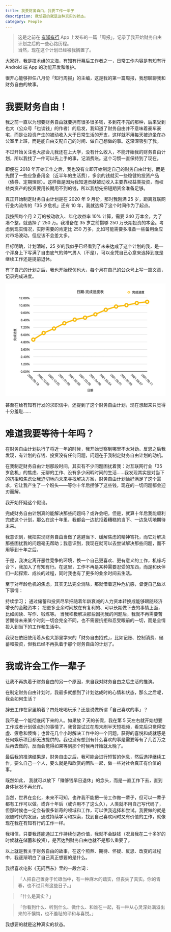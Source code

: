 ```yaml
---
title: 我要财务自由，我要工作一辈子
description: 我想要的就是这种真实的状态。
category: People
---
```

> 这是之前在 [有知有行](https://youzhiyouxing.cn/n/materials/1293) App 上发布的一篇「周报」，记录了我开始财务自由计划之后的一些心路历程。  
当然，现在这个计划已经被我搁置了。

<!--more-->
大家好，我是技术组的文海，有知有行幕后工作者之一，日常工作内容是有知有行 Android 端 App 的功能开发和维护。

很开心能够担任八月份「知行周报」的主编，这是我的第一篇周报，我想聊聊我和财务自由的故事。

# 我要财务自由！

我之前一直以为想要财务自由就要拥有很多很多钱，多到花不完的那种，后来受到也大（公众号「也谈钱」的作者）的启发，我知道了财务自由并不意味着豪车豪宅，而是让投资产生的被动收入大于日常生活的开支，这样就不用每天被迫坐在办公室里上班，而是能自由支配自己的时间、做自己想做的事。这深深吸引了我。

不过开始关注也大那会儿我还在上大学，没有什么收入，不能开始我的财务自由计划，所以我找了一件可以先上手的事，记消费账。这个习惯一直保持到了现在。

即便在 2018 年开始工作之后，我也没有立即开始制定自己的财务自由计划，而是先攒了一些应急备用金（近半年的生活费），多余的钱就买一些稳健的投资产品（债券、定期理财）。这样做是因为我知道贡献被动收入主要靠权益类投资，而权益类资产的投资要用长期用不到的钱，所以我想先把短期资金准备足够。

真正开始制定财务自由计划是在 2020 年 9 月份，那时我刚满 25 岁，距离互联网行业内流传的「35 岁危机」还有 10 年，我就选择了这个时间作为了起点。

我按照每个月 2 万的被动收入、年化收益率 10% 计算，需要 240 万本金，为了凑个整，就选择了 250 万。我准备在 35 岁之前攒够 250 万长期投资的本金。考虑到现实情况，实际需要的肯定比 250 万多，比如可能需要多准备一些备用金应对市场波动，但应该不会差太多。

目标明确，计划清晰，25 岁的我似乎已经看到了未来达成了这个计划的我，是一个浑身上下写满了自由底气的帅气男人（不是），可以全凭自己心意来选择到底是继续工作还是提前退休。

有了自己的计划之后，我也开始模仿也大，每个月在自己的公众号上写一篇文章，记录完成进度。

![当时画的财务自由进度](/assets/post-img/img_fire_progress.png)

甚至在给有知有行发的求职信中，还提到了这个财务自由计划，现在想起来只觉得十分羞耻......

# 难道我要等待十年吗？
在财务自由计划执行了将近一年的时候，我开始觉察到哪里不太对劲。反思之后我发现，有计划的存钱、投资没有任何问题，问题在于我制定财务自由计划的动机。

在我制定财务自由计划那段时间，其实有不少问题困扰着我：对互联网行业「35岁危机」的焦虑、无聊的工作、没有多少闲暇时间的生活......我发现其实是对当下的抗拒和焦虑让我迫切地向未来寻找解决方案，财务自由计划恰好满足了这个需求，它让我产生了一个盼头——等你十年后攒够了这些钱，现在的一切问题都会迎刃而解。

我开始怀疑这个假设。

完成财务自由计划真的能解决那些问题吗？或许会吧。但是，就算十年后我能顺利完成这个计划，那么在这十年里，我都会一边抗拒着糟糕的当下、一边急切地期待未来。

我意识到，我把实现财务自由当做了逃避当下、缓解焦虑的精神寄托，而它对解决那些困扰我的问题毫无帮助；我意识到，我现在就可以去尝试解决那些问题，而不用等到十年之后。

于是，我决定离开恶性竞争的环境，换一个自己更喜欢、更有意义的工作，机缘巧合下，我加入了有知有行。在这里，工作不再是某种需要忍受的东西，而是和伙伴们一起探索、成长的过程，同时我也有了更多的业余时间去生活。

至于对年龄危机的焦虑，其实无法完全消除，那就借着这种危机感，督促自己做以下事情：

持续学习；
通过储蓄和投资尽早把随着年龄衰减的人力资本转换成能够跟随经济增长的金融资本；
把更多业余时间放在有复利的、可以长期做下去的事情上面，比如阅读、写作、锻炼等。
当我积极解决那些困扰我的问题后，我就不再需要苦苦期待未来某个时刻一切会完全不同，也不需要抗拒和忍受眼前的一切，而是全情投入到当下的工作和生活中。

我现在依旧使用着从也大那里学来的「财务自由招式」，比如记账、控制消费、储蓄和投资，但我已经不再执着于那个财务自由的计划了。

# 我或许会工作一辈子
让我不再执着于财务自由的另一个原因，来自我对财务自由之后生活的推演。

在制定财务自由计划时，我最多就想到了计划达成时的心情和状态，那么之后呢，我会如何生活？

辞去工作在家里躺着？四处吃喝玩乐？还是说做所谓「自己喜欢的事」？

我不是一个能彻底闲下来的人。如果放 7 天的长假，我在第 5 天左右就开始想要工作或者计划做点别的事情了。我曾尝试过在周末刷半天短视频，看完后只觉得空虚、疲惫和懊悔；也曾花几个小时解决工作中的一个问题，获得的喜悦和成就感是任何娱乐项目都无法提供的。我也没有想到有什么喜欢的事是需要等有了几百万之后再去做的，反而会觉得如果等到那个时候再开始就太晚了。

最后我的推演结果是，财务自由之后，我可能会进行短暂的休息，然后选择继续工作，要么自己一个人，要么就是和欣赏的团队一起，做一些对社会真正有价值的事。

既然如此， 我就可以放下「赚够钱早日退休」的念头，而是一直工作下去，直到身体状况不再允许。

当然，世界在变化，未来不可知，也许我不能把一份工作做一辈子，但可以一辈子都有工作可以做。或许十年后（或许用不了这么久），人类就不用自己写代码了，但那时候也一定会有很多新奇的领域和工作，可以供我选择和尝试。我要做的就是跟随时代的发展，通过持续学习和探索，找到自己喜欢同时又有价值的工作，就像现在我在有知有行的工作一样。

我相信，只要我还能通过工作持续创造价值，我就不会缺钱（况且我在二十多岁的时候就在储蓄和投资），是否达到财务自由也就不是那么重要了。

以上就是我关于财务自由的故事，在这个煎熬、期待、怀疑、反思、改变的过程中，我逐渐明白了自己真正想要的是什么。

我很喜欢电影《无问西东》里的一段台词：

>「人把自己置身于忙碌当中，有一种麻木的踏实，但丧失了真实。你的青春，也不过只有这些日子。」

>「什么是真实？」

>「你看到什么、听到什么、做什么、和谁在一起，有一种从心灵深处满溢出来的不懊悔，也不羞耻的平和与喜悦。」

我想要的就是这种真实的状态。